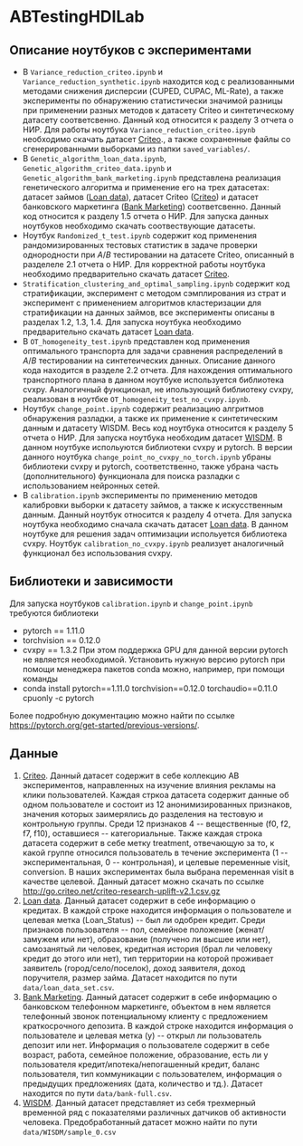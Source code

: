 # ABTestingHDILab

 ## Описание ноутбуков с экспериментами
- В `Variance_reduction_criteo.ipynb` и `Variance_reduction_synthetic.ipynb` находится код с реализованными методами снижения дисперсии (CUPED, CUPAC, ML-Rate), а также эксперименты по обнаружению статистически значимой разницы при применении разных методов к датасету Criteo и синтетическому датасету соответсвенно. Данный код относится к разделу 3 отчета о НИР. Для работы ноутбука `Variance_reduction_criteo.ipynb` необходимо скачать датасет [Criteo](https://ailab.criteo.com/criteo-uplift-prediction-dataset/)., а также сохраненные файлы со сгенерированными выборками из папки `saved_variables/`.
- В `Genetic_algorithm_loan_data.ipynb`, `Genetic_algorithm_criteo_data.ipynb` и `Genetic_algorithm_bank_marketing.ipynb` представлена реализация генетического алгоритма и применение его на трех датасетах: датасет займов ([Loan data](https://www.kaggle.com/datasets/burak3ergun/loan-data-set)), датасет Criteo ([Criteo](https://ailab.criteo.com/criteo-uplift-prediction-dataset/)) и датасет банковского маркетинга ([Bank Marketing](https://archive.ics.uci.edu/dataset/257/user+knowledge+modeling)) соответсвенно. Данный код относится к разделу 1.5 отчета о НИР. Для запуска данных ноутбуков необходимо скачать соотвествующие датасеты.
- Ноутбук `Randomized_t_test.ipynb` содержит код применения рандомизированных тестовых статистик в задаче проверки однородности при $A/B$ тестировании на датасете Criteo, описанный в разделеле 2.1 отчета о НИР. Для корректной работы ноутбука необходимо предварительно скачать датасет [Criteo](https://ailab.criteo.com/criteo-uplift-prediction-dataset/).
- `Stratification_clustering_and_optimal_sampling.ipynb` содержит код стратификации, эксперимент с методом сэмплирования из страт и эксперимент с применением алгоритмов кластеризации для стратификации на данных займов, все эксперименты описаны в разделах 1.2, 1.3, 1.4. Для запуска ноутбука необходимо предварительно скачать датасет [Loan data](https://www.kaggle.com/datasets/burak3ergun/loan-data-set).
- В `OT_homogeneity_test.ipynb` представлен код применения оптимального транспорта для задачи сравнения распределений в $A/B$ тестировании на синтетеических данных. Описание данного кода находится в разделе 2.2 отчета. Для нахождения оптимального транспортного плана в данном ноутбуке используется библиотека cvxpy. Аналогичный функционал, не ипользующий библиотеку cvxpy, реализован в ноутбке `OT_homogeneity_test_no_cvxpy.ipynb`. 
- Ноутбук `change_point.ipynb` содержит реализацию алгритмов обнаружения разладки, а также их применение к синтетическим данным и датасету WISDM. Весь код ноутбука относится к разделу 5 отчета о НИР. Для запуска ноутбука необходим датасет [WISDM](https://archive.ics.uci.edu/dataset/507/wisdm+smartphone+and+smartwatch+activity+and+biometrics+dataset). В данном ноутбуке испольуются библиотеки cvxpy и pytorch. В версии данного ноутбука `change_point_no_cvxpy_no_torch.ipynb` убраны библиотеки cvxpy и pytorch, соответственно, также убрана часть (дополнительного) функционала для поиска разладки с использованием нейронных сетей.   
- В `calibration.ipynb` эксперименты по применению методов калибровки выборки к датасету займов, а также к искусственным данным. Данный ноутбук относится к разделу 4 отчета. Для запуска ноутбука необходимо сначала скачать датасет [Loan data](https://www.kaggle.com/datasets/burak3ergun/loan-data-set). В данном ноутбуке для решения задач оптимизации испольуется библиотека cvxpy. Ноутбук `calibration_no_cvxpy.ipynb` реализует аналогичный функционал без использования cvxpy.

 ## Библиотеки и зависимости
 Для запуска ноутбуков `calibration.ipynb` и `change_point.ipynb` требуются библиотеки
 - pytorch == 1.11.0
 - torchvision == 0.12.0
 - cvxpy == 1.3.2
 При этом поддержка GPU для данной версии pytorch не является необходимой. Установить нужную версию pytorch при помощи менеджера пакетов conda можно, например, при помощи команды
 - conda install pytorch==1.11.0 torchvision==0.12.0 torchaudio==0.11.0 cpuonly -c pytorch
 
 Более подробную документацию можно найти по ссылке https://pytorch.org/get-started/previous-versions/.


 
 ## Данные
 1. [Criteo](https://ailab.criteo.com/criteo-uplift-prediction-dataset/). Данный датасет содержит в себе коллекцию AB экспериментов, направленных на изучение влияния рекламы на клики пользователей. Каждая стркоа датасета содержит данные об одном пользователе и состоит из 12 анонимизированных признаков, значения которых заимерялись до разделения на тестовую и контрольную группы. Среди 12 признаков 4 -- вещественные (f0, f2, f7, f10), оставшиеся -- категориальные. Также каждая строка датасета содержит в себе метку treatment, отвечающую за то, к какой группе относился пользователь в течение эксперимента (1 -- экспериментальная, 0 -- контрольная), и целевые переменные visit, conversion. В наших экспериментах была выбрана переменная visit в качестве целевой. Данный датасет можно скачать по ссылке http://go.criteo.net/criteo-research-uplift-v2.1.csv.gz
 2. [Loan data](https://www.kaggle.com/datasets/burak3ergun/loan-data-set). Данный датасет содержит в себе информацию о кредитаx. В каждой строке находится информация о пользователе и целевая метка (Loan_Status) -- был ли одобрен кредит. Среди признаков пользователя -- пол, семейное положение (женат/замужем или нет), образование (получено ли высшее или нет), самозанятый ли человек, кредитная история (брал ли человеку кредит до этого или нет), тип территории на которой проживает заявитель (город/село/поселок), доход заявителя, доход поручителя, размер займа. Датасет находится по пути `data/loan_data_set.csv`.
 3.  [Bank Marketing](https://archive.ics.uci.edu/dataset/257/user+knowledge+modeling). Данный датасет содержит в себе информацию о банковском телефонном маркетинге, объектом в нем является телефонный звонок потенциальному клиенту с предложением краткосрочного депозита. В каждой строке находится информация о пользователе и целевая метка (y) -- открыл ли пользователь депозит или нет. Информация о пользователе содержит в себе возраст, работа, семейное положение, образование, есть ли у пользователя кредит/ипотека/непогашенный кредит, баланс пользователя, тип коммуникации с пользователем, информация о предыдущих предложениях (дата, количество и тд.). Датасет находится по пути `data/bank-full.csv`.
 4.  [WISDM](https://archive.ics.uci.edu/dataset/507/wisdm+smartphone+and+smartwatch+activity+and+biometrics+dataset). Данный датасет представляет из себя трехмерный временной ряд с показателями различных датчиков об активности человека. Предобработанный датасет можно найти по пути `data/WISDM/sample_0.csv`

